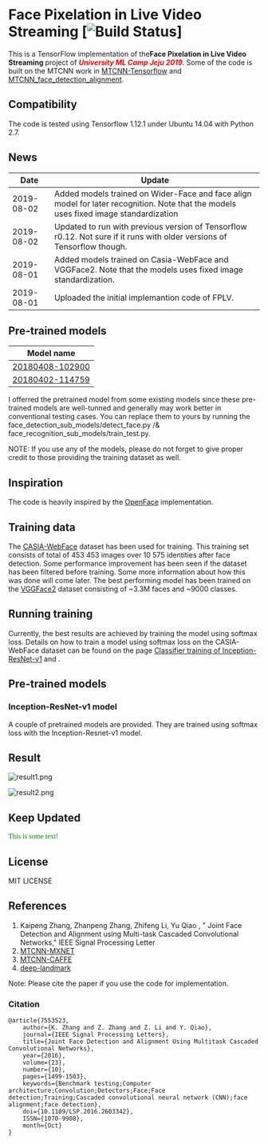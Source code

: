 # Face Pixelation in Live Video Streaming [![Build Status][travis-image]]

[travis-image]: http://travis-ci.org/davidsandberg/facenet.svg?branch=master

This is a TensorFlow implementation of the<b>Face Pixelation in Live Video Streaming </b>project of <font color="red"><b><I>University ML Camp Jeju 2019</font></b></I>. Some of the code is built on the MTCNN work in [MTCNN-Tensorflow](https://github.com/AITTSMD/MTCNN-Tensorflow) and [MTCNN_face_detection_alignment](https://github.com/kpzhang93/MTCNN_face_detection_alignment).<br>
    
## Compatibility
The code is tested using Tensorflow 1.12.1 under Ubuntu 14.04 with Python 2.7. 
## News
| Date     | Update |
|----------|--------|
| 2019-08-02 | Added models trained on Wider-Face and face align model for later recognition. Note that the models uses fixed image standardization|
| 2019-08-02 | Updated to run with previous version of Tensorflow r0.12. Not sure if it runs with older versions of Tensorflow though.|
| 2019-08-01 | Added models trained on Casia-WebFace and VGGFace2. Note that the models uses fixed image standardization.|
| 2019-08-01 | Uploaded the initial implemantion code of FPLV.|

## Pre-trained models
| Model name      | 
|-----------------|
| [20180408-102900](https://drive.google.com/open?id=1R77HmFADxe87GmoLwzfgMu_HY0IhcyBz) |
| [20180402-114759](https://drive.google.com/open?id=1EXPBSXwTaqrSC0OhUdXNmKSh9qJUQ55-)|

I offerred the pretrained model from some existing models since these pre-trained models are well-tunned and generally may work better in conventional testing cases. You can replace them to yours by running the face_detection_sub_models/detect_face.py /& face_recognition_sub_models/train_test.py.

NOTE: If you use any of the models, please do not forget to give proper credit to those providing the training dataset as well.

## Inspiration
The code is heavily inspired by the [OpenFace](https://github.com/cmusatyalab/openface) implementation.

## Training data
The [CASIA-WebFace](http://www.cbsr.ia.ac.cn/english/CASIA-WebFace-Database.html) dataset has been used for training. This training set consists of total of 453 453 images over 10 575 identities after face detection. Some performance improvement has been seen if the dataset has been filtered before training. Some more information about how this was done will come later.
The best performing model has been trained on the [VGGFace2](https://www.robots.ox.ac.uk/~vgg/data/vgg_face2/) dataset consisting of ~3.3M faces and ~9000 classes.

## Running training
Currently, the best results are achieved by training the model using softmax loss. Details on how to train a model using softmax loss on the CASIA-WebFace dataset can be found on the page [Classifier training of Inception-ResNet-v1](https://github.com/davidsandberg/facenet/wiki/Classifier-training-of-inception-resnet-v1) and .

## Pre-trained models
### Inception-ResNet-v1 model
A couple of pretrained models are provided. They are trained using softmax loss with the Inception-Resnet-v1 model.

## Result

![result1.png](https://github.com/Knightzjz/University-ML-Camp-Jeju-2019/blob/master/models/R1.png)

![result2.png](https://github.com/Knightzjz/University-ML-Camp-Jeju-2019/blob/master/models/R2.png)

## Keep Updated
<font face="verdana" color="green">This is some text!</font>


## License
MIT LICENSE

## References
1. Kaipeng Zhang, Zhanpeng Zhang, Zhifeng Li, Yu Qiao , " Joint Face Detection and Alignment using Multi-task Cascaded Convolutional Networks," IEEE Signal Processing Letter
2. [MTCNN-MXNET](https://github.com/Seanlinx/mtcnn)
3. [MTCNN-CAFFE](https://github.com/CongWeilin/mtcnn-caffe)
4. [deep-landmark](https://github.com/luoyetx/deep-landmark)

Note: Please cite the paper if you use the code for implementation.

### Citation
    @article{7553523,
        author={K. Zhang and Z. Zhang and Z. Li and Y. Qiao}, 
        journal={IEEE Signal Processing Letters}, 
        title={Joint Face Detection and Alignment Using Multitask Cascaded Convolutional Networks}, 
        year={2016}, 
        volume={23}, 
        number={10}, 
        pages={1499-1503}, 
        keywords={Benchmark testing;Computer architecture;Convolution;Detectors;Face;Face detection;Training;Cascaded convolutional neural network (CNN);face alignment;face detection}, 
        doi={10.1109/LSP.2016.2603342}, 
        ISSN={1070-9908}, 
        month={Oct}
    }

